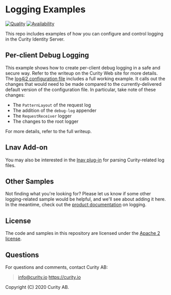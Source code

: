 # Logging Examples

[![Quality](https://curity.io/assets/images/badges/logging-examples-quality.svg)](https://curity.io/resources/code-examples/status/)
[![Availability](https://curity.io/assets/images/badges/logging-examples-availability.svg)](https://curity.io/resources/code-examples/status/)

This repo includes examples of how you can configure and control logging in the Curity Identity Server.

## Per-client Debug Logging

This example shows how to create per-client debug logging in a safe and secure way. Refer to the writeup on the Curity Web site for more details. The [log4j2 configuration file](per-client-debug-logging-log4j2.xml) includes a full working example. It calls out the changes that would need to be made compared to the currently-delivered default version of the configuration file. In particular, take note of these changes:

* The `PatternLayout` of the request log
* The addition of the `debug-log` appender 
* The `RequestReceiver` logger
* The changes to the root logger

For more details, refer to the full writeup.

## Lnav Add-on

You may also be interested in the [lnav plug-in](https://github.com/curityio/lnav) for parsing Curity-related log files.

## Other Samples

Not finding what you're looking for? Please let us know if some other logging-related sample would be helpful, and we'll see about adding it here. In the meantime, check out the [product documentation](https://developer.curity.io/docs/latest/system-admin-guide/logging/index.html) on logging.

## License

The code and samples in this repository are licensed under the [Apache 2 license](LICENSE).

## Questions

For questions and comments, contact Curity AB:

> info@curity.io
> https://curity.io

Copyright (C) 2020 Curity AB.
